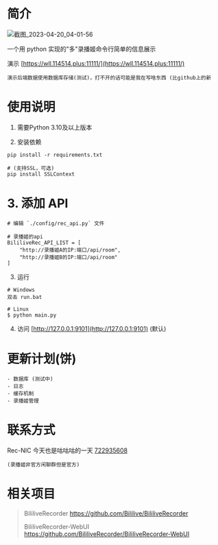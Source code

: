 # 简介

![截图_2023-04-20_04-01-56](https://user-images.githubusercontent.com/39889850/233187311-206378ae-4770-404d-bbf2-45a6cf0ec491.png)


一个用 python 实现的"多"录播姬命令行简单的信息展示

演示 [https://wll.114514.plus:11111/](https://wll.114514.plus:11111/)

    演示后端数据使用数据库存储(测试)，打不开的话可能是我在写啥东西 (比github上的新

# 使用说明

1. 需要Python 3.10及以上版本

2. 安装依赖

```
pip install -r requirements.txt

# (支持SSL，可选)
pip install SSLContext
```

# 3. 添加 API

```
# 编辑 `./config/rec_api.py` 文件

# 录播姬的api
BililiveRec_API_LIST = [
    "http://录播姬A的IP:端口/api/room",
    "http://录播姬B的IP:端口/api/room"
]
```

3. 运行

```
# Windows
双击 run.bat

# Linux
$ python main.py
```

4. 访问 [http://127.0.0.1:9101](http://127.0.0.1:9101) (默认)



# 更新计划(饼)

```
- 数据库 (测试中)
- 日志
- 缓存机制
- 录播姬管理
```

# 联系方式

Rec-NIC 今天也是咕咕咕的一天 [722935608](https://jq.qq.com/?_wv=1027&k=KI1Ly3kG)

    (录播姬非官方闲聊群但是官方)

# 相关项目

> BililiveRecorder https://github.com/Bililive/BililiveRecorder
> 
> BililiveRecorder-WebUI https://github.com/BililiveRecorder/BililiveRecorder-WebUI
